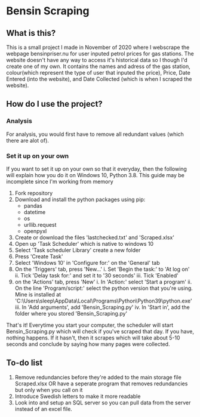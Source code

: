 # Bensin Scraping

## What is this?
This is a small project I made in November of 2020 where I webscrape the webpage bensinpriser.nu for user inputed petrol prices for gas stations. The website doesn't have any way to access it's historical data so I though I'd create one of my own. 
It contains the names and adress of the gas station, colour(which represent the type of user that inputed the price), Price, Date Entered (into the website), and Date Collected (which is when I scraped the website).

## How do I use the project?
### Analysis
For analysis, you would first have to remove all redundant values (which there are alot of).

### Set it up on your own
If you want to set it up on your own so that it everyday, then the following will explain how you do it on Windows 10, Python 3.8. This guide may be incomplete since I'm working from memory

1) Fork repository
2) Download and install the python packages using pip: 
    - pandas
    - datetime
    - os 
    - urllib.request
    - openpyxl
3) Create or download the files 'lastchecked.txt' and 'Scraped.xlsx'
4) Open up 'Task Scheduler' which is native to windows 10
5) Select 'Task scheduler Library' create a new folder
6) Press 'Create Task'
7) Select 'Windows 10' in 'Configure for:' on the 'General' tab
8) On the 'Triggers' tab, press 'New...' 
    i. Set 'Begin the task:' to 'At log on'
    ii. Tick 'Delay task for:' and set it to '30 seconds'
    iii. Tick 'Enabled'
9) on the 'Actions' tab, press 'New'
    i. In 'Action:' select 'Start a program'
    ii. On the line 'Program/script:' select the python version that you're using. Mine is installed at 'C:\Users\sleep\AppData\Local\Programs\Python\Python39\python.exe'
    iii. In 'Add arguments', add 'Bensin_Scraping.py'
    iv. In 'Start in', add the folder where you stored 'Bensin_Scraping.py'

That's it!
Everytime you start your computer, the scheduler will start Bensin_Scraping.py which will check if you've scraped that day. If you have, nothing happens. If it hasn't, then it scrapes which will take about 5-10 seconds and conclude by saying how many pages were collected.

## To-do list
1) Remove redundancies before they're added to the main storage file Scraped.xlsx OR have a seperate program that removes redundancies but only when you call on it
2) Introduce Swedish letters to make it more readable
3) Look into and setup an SQL server so you can pull data from the server instead of an excel file.